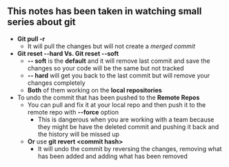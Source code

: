 ## This notes has been taken in watching small series about git

- **Git pull -r**
  - It will pull the changes but will not create a *merged commit*
- **Git reset --hard Vs. Git reset --soft**
  - **-- soft** is the **default** and it will remove last commit and save the changes so your code will be the same but not tracked
  - **-- hard** will get you back to the last commit but will remove your changes completely
  - **Both** of them working on the **local repositories**
- To undo the commit that has been pushed to the **Remote Repos**
  - You can pull and fix it at your local repo and then push it to the remote repo with **--force** option
    - This is dangerous when you are working with a team because they might be have the deleted commit and pushing it back and the history will be missed up
  - **Or** use **git revert &lt;commit hash&gt;**
    - It will undo the commit by reversing the changes, removing what has been added and adding what has been removed